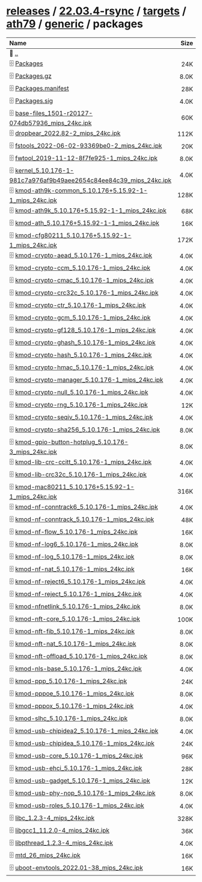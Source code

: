 ---
---

# [releases](/releases/) / [22.03.4-rsync](/releases/22.03.4-rsync/) / [targets](/releases/22.03.4-rsync/targets/) / [ath79](/releases/22.03.4-rsync/targets/ath79/) / [generic](/releases/22.03.4-rsync/targets/ath79/generic/) / packages


| Name | Size | Date |
|:---|---:|---|
| 📁 [..](../) | | |
| 🗄️ [Packages](./Packages) | 24K | |
| 🗄️ [Packages.gz](./Packages.gz) | 8.0K | |
| 🗄️ [Packages.manifest](./Packages.manifest) | 28K | |
| 🗄️ [Packages.sig](./Packages.sig) | 4.0K | |
| 🗄️ [base-files_1501-r20127-074db57936_mips_24kc.ipk](./base-files_1501-r20127-074db57936_mips_24kc.ipk) | 60K | |
| 🗄️ [dropbear_2022.82-2_mips_24kc.ipk](./dropbear_2022.82-2_mips_24kc.ipk) | 112K | |
| 🗄️ [fstools_2022-06-02-93369be0-2_mips_24kc.ipk](./fstools_2022-06-02-93369be0-2_mips_24kc.ipk) | 20K | |
| 🗄️ [fwtool_2019-11-12-8f7fe925-1_mips_24kc.ipk](./fwtool_2019-11-12-8f7fe925-1_mips_24kc.ipk) | 8.0K | |
| 🗄️ [kernel_5.10.176-1-981c7a976af9b49aee2654c84ee84c39_mips_24kc.ipk](./kernel_5.10.176-1-981c7a976af9b49aee2654c84ee84c39_mips_24kc.ipk) | 4.0K | |
| 🗄️ [kmod-ath9k-common_5.10.176+5.15.92-1-1_mips_24kc.ipk](./kmod-ath9k-common_5.10.176+5.15.92-1-1_mips_24kc.ipk) | 128K | |
| 🗄️ [kmod-ath9k_5.10.176+5.15.92-1-1_mips_24kc.ipk](./kmod-ath9k_5.10.176+5.15.92-1-1_mips_24kc.ipk) | 68K | |
| 🗄️ [kmod-ath_5.10.176+5.15.92-1-1_mips_24kc.ipk](./kmod-ath_5.10.176+5.15.92-1-1_mips_24kc.ipk) | 16K | |
| 🗄️ [kmod-cfg80211_5.10.176+5.15.92-1-1_mips_24kc.ipk](./kmod-cfg80211_5.10.176+5.15.92-1-1_mips_24kc.ipk) | 172K | |
| 🗄️ [kmod-crypto-aead_5.10.176-1_mips_24kc.ipk](./kmod-crypto-aead_5.10.176-1_mips_24kc.ipk) | 4.0K | |
| 🗄️ [kmod-crypto-ccm_5.10.176-1_mips_24kc.ipk](./kmod-crypto-ccm_5.10.176-1_mips_24kc.ipk) | 4.0K | |
| 🗄️ [kmod-crypto-cmac_5.10.176-1_mips_24kc.ipk](./kmod-crypto-cmac_5.10.176-1_mips_24kc.ipk) | 4.0K | |
| 🗄️ [kmod-crypto-crc32c_5.10.176-1_mips_24kc.ipk](./kmod-crypto-crc32c_5.10.176-1_mips_24kc.ipk) | 4.0K | |
| 🗄️ [kmod-crypto-ctr_5.10.176-1_mips_24kc.ipk](./kmod-crypto-ctr_5.10.176-1_mips_24kc.ipk) | 4.0K | |
| 🗄️ [kmod-crypto-gcm_5.10.176-1_mips_24kc.ipk](./kmod-crypto-gcm_5.10.176-1_mips_24kc.ipk) | 4.0K | |
| 🗄️ [kmod-crypto-gf128_5.10.176-1_mips_24kc.ipk](./kmod-crypto-gf128_5.10.176-1_mips_24kc.ipk) | 4.0K | |
| 🗄️ [kmod-crypto-ghash_5.10.176-1_mips_24kc.ipk](./kmod-crypto-ghash_5.10.176-1_mips_24kc.ipk) | 4.0K | |
| 🗄️ [kmod-crypto-hash_5.10.176-1_mips_24kc.ipk](./kmod-crypto-hash_5.10.176-1_mips_24kc.ipk) | 4.0K | |
| 🗄️ [kmod-crypto-hmac_5.10.176-1_mips_24kc.ipk](./kmod-crypto-hmac_5.10.176-1_mips_24kc.ipk) | 4.0K | |
| 🗄️ [kmod-crypto-manager_5.10.176-1_mips_24kc.ipk](./kmod-crypto-manager_5.10.176-1_mips_24kc.ipk) | 4.0K | |
| 🗄️ [kmod-crypto-null_5.10.176-1_mips_24kc.ipk](./kmod-crypto-null_5.10.176-1_mips_24kc.ipk) | 4.0K | |
| 🗄️ [kmod-crypto-rng_5.10.176-1_mips_24kc.ipk](./kmod-crypto-rng_5.10.176-1_mips_24kc.ipk) | 12K | |
| 🗄️ [kmod-crypto-seqiv_5.10.176-1_mips_24kc.ipk](./kmod-crypto-seqiv_5.10.176-1_mips_24kc.ipk) | 4.0K | |
| 🗄️ [kmod-crypto-sha256_5.10.176-1_mips_24kc.ipk](./kmod-crypto-sha256_5.10.176-1_mips_24kc.ipk) | 8.0K | |
| 🗄️ [kmod-gpio-button-hotplug_5.10.176-3_mips_24kc.ipk](./kmod-gpio-button-hotplug_5.10.176-3_mips_24kc.ipk) | 8.0K | |
| 🗄️ [kmod-lib-crc-ccitt_5.10.176-1_mips_24kc.ipk](./kmod-lib-crc-ccitt_5.10.176-1_mips_24kc.ipk) | 4.0K | |
| 🗄️ [kmod-lib-crc32c_5.10.176-1_mips_24kc.ipk](./kmod-lib-crc32c_5.10.176-1_mips_24kc.ipk) | 4.0K | |
| 🗄️ [kmod-mac80211_5.10.176+5.15.92-1-1_mips_24kc.ipk](./kmod-mac80211_5.10.176+5.15.92-1-1_mips_24kc.ipk) | 316K | |
| 🗄️ [kmod-nf-conntrack6_5.10.176-1_mips_24kc.ipk](./kmod-nf-conntrack6_5.10.176-1_mips_24kc.ipk) | 4.0K | |
| 🗄️ [kmod-nf-conntrack_5.10.176-1_mips_24kc.ipk](./kmod-nf-conntrack_5.10.176-1_mips_24kc.ipk) | 48K | |
| 🗄️ [kmod-nf-flow_5.10.176-1_mips_24kc.ipk](./kmod-nf-flow_5.10.176-1_mips_24kc.ipk) | 16K | |
| 🗄️ [kmod-nf-log6_5.10.176-1_mips_24kc.ipk](./kmod-nf-log6_5.10.176-1_mips_24kc.ipk) | 8.0K | |
| 🗄️ [kmod-nf-log_5.10.176-1_mips_24kc.ipk](./kmod-nf-log_5.10.176-1_mips_24kc.ipk) | 8.0K | |
| 🗄️ [kmod-nf-nat_5.10.176-1_mips_24kc.ipk](./kmod-nf-nat_5.10.176-1_mips_24kc.ipk) | 16K | |
| 🗄️ [kmod-nf-reject6_5.10.176-1_mips_24kc.ipk](./kmod-nf-reject6_5.10.176-1_mips_24kc.ipk) | 4.0K | |
| 🗄️ [kmod-nf-reject_5.10.176-1_mips_24kc.ipk](./kmod-nf-reject_5.10.176-1_mips_24kc.ipk) | 4.0K | |
| 🗄️ [kmod-nfnetlink_5.10.176-1_mips_24kc.ipk](./kmod-nfnetlink_5.10.176-1_mips_24kc.ipk) | 8.0K | |
| 🗄️ [kmod-nft-core_5.10.176-1_mips_24kc.ipk](./kmod-nft-core_5.10.176-1_mips_24kc.ipk) | 100K | |
| 🗄️ [kmod-nft-fib_5.10.176-1_mips_24kc.ipk](./kmod-nft-fib_5.10.176-1_mips_24kc.ipk) | 8.0K | |
| 🗄️ [kmod-nft-nat_5.10.176-1_mips_24kc.ipk](./kmod-nft-nat_5.10.176-1_mips_24kc.ipk) | 8.0K | |
| 🗄️ [kmod-nft-offload_5.10.176-1_mips_24kc.ipk](./kmod-nft-offload_5.10.176-1_mips_24kc.ipk) | 8.0K | |
| 🗄️ [kmod-nls-base_5.10.176-1_mips_24kc.ipk](./kmod-nls-base_5.10.176-1_mips_24kc.ipk) | 4.0K | |
| 🗄️ [kmod-ppp_5.10.176-1_mips_24kc.ipk](./kmod-ppp_5.10.176-1_mips_24kc.ipk) | 24K | |
| 🗄️ [kmod-pppoe_5.10.176-1_mips_24kc.ipk](./kmod-pppoe_5.10.176-1_mips_24kc.ipk) | 8.0K | |
| 🗄️ [kmod-pppox_5.10.176-1_mips_24kc.ipk](./kmod-pppox_5.10.176-1_mips_24kc.ipk) | 4.0K | |
| 🗄️ [kmod-slhc_5.10.176-1_mips_24kc.ipk](./kmod-slhc_5.10.176-1_mips_24kc.ipk) | 8.0K | |
| 🗄️ [kmod-usb-chipidea2_5.10.176-1_mips_24kc.ipk](./kmod-usb-chipidea2_5.10.176-1_mips_24kc.ipk) | 4.0K | |
| 🗄️ [kmod-usb-chipidea_5.10.176-1_mips_24kc.ipk](./kmod-usb-chipidea_5.10.176-1_mips_24kc.ipk) | 24K | |
| 🗄️ [kmod-usb-core_5.10.176-1_mips_24kc.ipk](./kmod-usb-core_5.10.176-1_mips_24kc.ipk) | 96K | |
| 🗄️ [kmod-usb-ehci_5.10.176-1_mips_24kc.ipk](./kmod-usb-ehci_5.10.176-1_mips_24kc.ipk) | 28K | |
| 🗄️ [kmod-usb-gadget_5.10.176-1_mips_24kc.ipk](./kmod-usb-gadget_5.10.176-1_mips_24kc.ipk) | 12K | |
| 🗄️ [kmod-usb-phy-nop_5.10.176-1_mips_24kc.ipk](./kmod-usb-phy-nop_5.10.176-1_mips_24kc.ipk) | 8.0K | |
| 🗄️ [kmod-usb-roles_5.10.176-1_mips_24kc.ipk](./kmod-usb-roles_5.10.176-1_mips_24kc.ipk) | 4.0K | |
| 🗄️ [libc_1.2.3-4_mips_24kc.ipk](./libc_1.2.3-4_mips_24kc.ipk) | 328K | |
| 🗄️ [libgcc1_11.2.0-4_mips_24kc.ipk](./libgcc1_11.2.0-4_mips_24kc.ipk) | 36K | |
| 🗄️ [libpthread_1.2.3-4_mips_24kc.ipk](./libpthread_1.2.3-4_mips_24kc.ipk) | 4.0K | |
| 🗄️ [mtd_26_mips_24kc.ipk](./mtd_26_mips_24kc.ipk) | 16K | |
| 🗄️ [uboot-envtools_2022.01-38_mips_24kc.ipk](./uboot-envtools_2022.01-38_mips_24kc.ipk) | 16K | |

